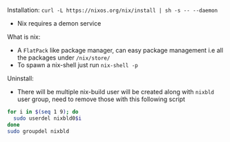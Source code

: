 Installation: 
`curl -L https://nixos.org/nix/install | sh -s -- --daemon `
- Nix requires a demon service


What is nix: 
- A `FlatPack` like package manager, can easy package management i.e all the packages under `/nix/store/`
- To spawn a nix-shell just run `nix-shell -p`



Uninstall:
- There will be multiple nix-build user will be created along with `nixbld` user group, need to remove those with this following script
```bash
for i in $(seq 1 9); do
  sudo userdel nixbld0$i
done
sudo groupdel nixbld
```